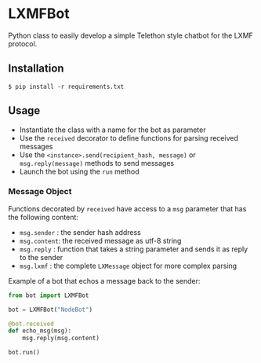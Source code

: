 # LXMFBot

Python class to easily develop a simple Telethon style chatbot for the LXMF protocol.

## Installation

```
$ pip install -r requirements.txt
```

## Usage

- Instantiate the class with a name for the bot as parameter
- Use the `received` decorator to define functions for parsing received messages
- Use the `<instance>.send(recipient_hash, message)` or `msg.reply(message)` methods to send messages
- Launch the bot using the `run` method

### Message Object

Functions decorated by `received` have access to a `msg` parameter that has the following content:

- `msg.sender` : the sender hash address
- `msg.content`: the received message as utf-8 string
- `msg.reply` : function that takes a string parameter and sends it as reply to the sender
- `msg.lxmf` : the complete `LXMessage` object for more complex parsing

Example of a bot that echos a message back to the sender:

```Python
from bot import LXMFBot

bot = LXMFBot("NodeBot")

@bot.received
def echo_msg(msg):
    msg.reply(msg.content)

bot.run()
```